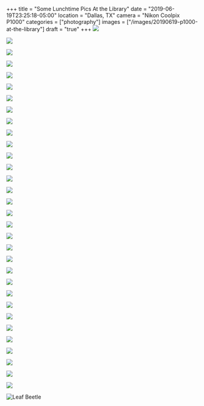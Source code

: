 +++
title = "Some Lunchtime Pics At the Library"
date = "2019-06-19T23:25:18-05:00"
location = "Dallas, TX"
camera = "Nikon Coolpix P1000"
categories = ["photography"]
images = ["/images/20190619-p1000-at-the-library"]
draft = "true"
+++
![](/images/20190619-p1000-at-the-library/48088771232_f126384254_k.jpg)
<!--more-->

![](/images/20190619-p1000-at-the-library/48088777377_63ac463344_k.jpg)

![](/images/20190619-p1000-at-the-library/48088770722_ca90e80ae7_k.jpg)

![](/images/20190619-p1000-at-the-library/48088718903_6c2ffe5f20_k.jpg)

![](/images/20190619-p1000-at-the-library/48088776902_a13cd11330_k.jpg)

![](/images/20190619-p1000-at-the-library/48088678451_66d9d44f46_k.jpg)

![](/images/20190619-p1000-at-the-library/48088772187_f485d35876_k.jpg)

![](/images/20190619-p1000-at-the-library/48088716043_5ba749a9b7_k.jpg)

![](/images/20190619-p1000-at-the-library/48088678151_ac4ac0f383_k.jpg)

![](/images/20190619-p1000-at-the-library/48088770892_ead01a7127_k.jpg)

![](/images/20190619-p1000-at-the-library/48088772427_e4098ce79d_k.jpg)

![](/images/20190619-p1000-at-the-library/48088712393_f8e113a93c_k.jpg)

![](/images/20190619-p1000-at-the-library/48088773652_fc94557fae_k.jpg)

![](/images/20190619-p1000-at-the-library/48088714633_cfe6d29a6e_k.jpg)
           
![](/images/20190619-p1000-at-the-library/48088773362_99fc586229_k.jpg)
           
![](/images/20190619-p1000-at-the-library/48088777697_668af3d566_k.jpg)
           
![](/images/20190619-p1000-at-the-library/48088713278_ba3399bcd4_k.jpg)
           
![](/images/20190619-p1000-at-the-library/48088775432_a45de03f47_k.jpg)

![](/images/20190619-p1000-at-the-library/48088779002_c1783a60bf_k.jpg)

![](/images/20190619-p1000-at-the-library/48088770257_7b9ac21072_k.jpg)

![](/images/20190619-p1000-at-the-library/48088683226_26e5c2feb4_k.jpg)

![](/images/20190619-p1000-at-the-library/48088681026_12153e70cb_k.jpg)

![](/images/20190619-p1000-at-the-library/48088773967_988b460ade_k.jpg)

![](/images/20190619-p1000-at-the-library/48088715383_120d1f91b6_k.jpg)

![](/images/20190619-p1000-at-the-library/48088771597_6797f574ef_k.jpg)

![](/images/20190619-p1000-at-the-library/48088778352_95b0e4f0ae_k.jpg)

![](/images/20190619-p1000-at-the-library/48088676941_0f2495e5d2_k.jpg)

![](/images/20190619-p1000-at-the-library/48088683031_14fbad8b9f_k.jpg)

![](/images/20190619-p1000-at-the-library/48088679986_04baea4f18_k.jpg)

![](/images/20190619-p1000-at-the-library/48088680271_c4d10e9f72_k.jpg)

![](/images/20190619-p1000-at-the-library/48088772662_9452020437_k.jpg)

![](/images/20190619-p1000-at-the-library/48088717018_c7331021af_k.jpg)

![Leaf Beetle](https://imagedelivery.net/zJmFZzaNuqC_Q5Caqyu8nQ/tobyblog_images_20190619-p1000-at-the-library_48105199446_52d47b8718_k.jpg/fit=scale-down,w=780,sharpen=1,f=auto,q=0.9,slow-connection-quality=0.3)

